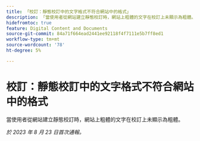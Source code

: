 ```yaml
---
title: 「校訂：靜態校訂中的文字格式不符合網站中的格式」
description: 「當使用者從網站建立靜態校訂時，網站上粗體的文字在校訂上未顯示為粗體。」
hidefromtoc: true
feature: Digital Content and Documents
source-git-commit: 84a71f664ead2441ee92118f4f7111e5b7ff8ed1
workflow-type: tm+mt
source-wordcount: '78'
ht-degree: 5%

---
```



# 校訂：靜態校訂中的文字格式不符合網站中的格式

<!--WF, WFP TOCs-->

當使用者從網站建立靜態校訂時，網站上粗體的文字在校訂上未顯示為粗體。

_於 2023 年 8 月 23 日首次通報。_

